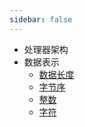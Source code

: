```yaml
---
sidebar: false
---
```


- 处理器架构
- 数据表示
  - [数据长度](../02.数据表示/数据长度.md)
  - [字节序](../02.数据表示/字节序.md)
  - [整数](../02.数据表示/整数.md)
  - [字符](../02.数据表示/字符.md)
